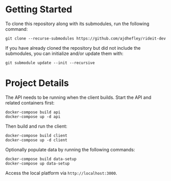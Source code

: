 # Getting Started

To clone this repository along with its submodules, run the following command:
    
    git clone --recurse-submodules https://github.com/ajdhefley/rideit-dev

If you have already cloned the repository but did not include the submodules, you can initialize and/or update them with:
    
    git submodule update --init --recursive

# Project Details

The API needs to be running when the client builds. Start the API and related containers first:

    docker-compose build api
    docker-compose up -d api
    
Then build and run the client:

    docker-compose build client
    docker-compose up -d client

Optionally populate data by running the following commands:

    docker-compose build data-setup
    docker-compose up data-setup
    
Access the local platform via `http://localhost:3000`.
